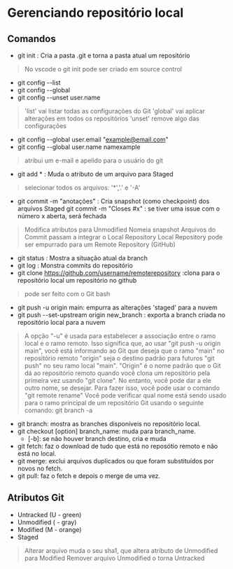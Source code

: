 # Gerenciando repositório local

## Comandos
 
- git init : Cria a pasta .git e torna a pasta atual um repositório

> No vscode o git init pode ser criado em source control

- git config --list
- git config --global
- git config --unset user.name

> 'list' vai listar todas as configurações do Git
> 'global' vai aplicar alterações em todos os repositórios
> 'unset' remove algo das configurações

- git config --global user.email "example@email.com"
- git config --global user.name namexample

> atribui um e-mail e apelido para o usuário do git

- git add * : Muda o atributo de um arquivo para Staged

> selecionar todos os arquivos: '*','.' e '-A'

- git commit -m "anotações" : Cria snapshot (como checkpoint) dos arquivos Staged
    git commit -m "Closes #x" : se tiver uma issue com o número x aberta, será fechada

> Modifica atributos para Unmodified
> Nomeia snapshot
> Arquivos do Commit passam a integrar o Local Repository
> Local Repository pode ser empurrado para um Remote Repository (GitHub)

- git status : Mostra a situação atual da branch
- git log : Monstra commits do repositório
- git clone https://github.com/username/remoterepository :clona para o repositório local um repositório no github

> pode ser feito com o Git bash

- git push -u origin main: empurra as alterações 'staged' para a nuvem
- git push --set-upstream origin new_branch : exporta a branch criada no repositório local para a nuvem

> A opção "-u" é usada para estabelecer a associação entre o ramo local e o ramo remoto. Isso significa que, ao usar "git push -u origin main", você está informando ao Git que deseja que o ramo "main" no repositório remoto "origin" seja o destino padrão para futuros "git push" no seu ramo local "main".
> "Origin" é o nome padrão que o Git dá ao repositório remoto quando você clona um repositório pela primeira vez usando "git clone". No entanto, você pode dar a ele outro nome, se desejar. Para fazer isso, você pode usar o comando "git remote rename"
> Você pode verificar qual nome está sendo usado para o ramo principal de um repositório Git usando o seguinte comando: git branch -a

- git branch: mostra as branches disponíveis no repositório local.
- git checkout [option] branch_name: muda para branch_name.
    - [-b]: se não houver branch destino, cria e muda
- git fetch: faz o download de tudo que está no reposótio remoto e não está no local.
- git merge: exclui arquivos duplicados ou que foram substituídos por novos no fetch.
- git pull: faz o fetch e depois o merge de uma vez.


## Atributos Git

- Untracked (U - green)
- Unmodified ( - gray)
- Modified (M - orange)
- Staged

> Alterar arquivo muda o seu sha1, que altera atributo de Unmodified para Modified
> Remover arquivo Unmodified o torna Untracked